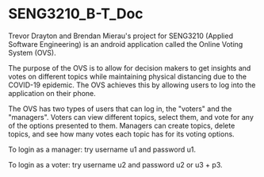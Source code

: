 # SENG3210_B-T_Doc

Trevor Drayton and Brendan Mierau's project for SENG3210 (Applied Software Engineering) is an android application called the Online Voting System (OVS).

The purpose of the OVS is to allow for decision makers to get insights and votes on different topics while maintaining physical distancing due to the COVID-19 epidemic. The OVS achieves this by allowing users to log into the application on their phone.

The OVS has two types of users that can log in, the "voters" and the "managers". Voters can view different topics, select them, and vote for any of the options presented to them. Managers can create topics, delete topics, and see how many votes each topic has for its voting options.

To login as a manager: try username u1 and password u1.

To login as a voter: try username u2 and password u2 or u3 + p3.
